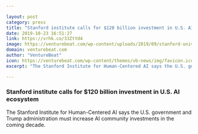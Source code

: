 ```yaml
---

layout: post
category: press
title: "Stanford institute calls for $120 billion investment in U.S. AI ecosystem"
date: 2019-10-23 16:51:27
link: https://vrhk.co/33ZtYd4
image: https://venturebeat.com/wp-content/uploads/2019/09/stanford-university.jpg?w=1200&strip=all
domain: venturebeat.com
author: "VentureBeat"
icon: https://venturebeat.com/wp-content/themes/vb-news/img/favicon.ico
excerpt: "The Stanford Institute for Human-Centered AI says the U.S. government and Trump administration must increase AI community investments in the coming decade."

---
```


### Stanford institute calls for $120 billion investment in U.S. AI ecosystem

The Stanford Institute for Human-Centered AI says the U.S. government and Trump administration must increase AI community investments in the coming decade.